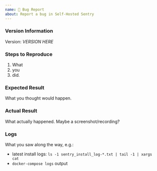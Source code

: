 ```yaml
---
name: 🐞 Bug Report
about: Report a bug in Self-Hosted Sentry
---
```


### Version Information

Version: *VERSION HERE*

### Steps to Reproduce

1. What
2. you
3. did.

### Expected Result

What you thought would happen.

### Actual Result

What actually happened. Maybe a screenshot/recording?

### Logs

What you saw along the way, e.g.:

- latest install logs: `ls -1 sentry_install_log-*.txt | tail -1 | xargs cat`
- `docker-compose logs` output

